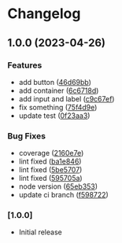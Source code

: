 # Changelog

## 1.0.0 (2023-04-26)


### Features

* add button ([46d69bb](https://github.com/takashiAg/react-styledcomponent-lib/commit/46d69bb596b50ea41fafb1e7fd4c3f654f9752da))
* add container ([6c6718d](https://github.com/takashiAg/react-styledcomponent-lib/commit/6c6718d27633799c9a477ae566cad49758b7c716))
* add input and label ([c9c67ef](https://github.com/takashiAg/react-styledcomponent-lib/commit/c9c67ef2dde9885d50f07cb1cdf87581757e360b))
* fix something ([75f4d9e](https://github.com/takashiAg/react-styledcomponent-lib/commit/75f4d9e471723c3591b7419440677bf48253f07a))
* update test ([0f23aa3](https://github.com/takashiAg/react-styledcomponent-lib/commit/0f23aa361e77204d895af64d31c189ef6d954ffa))


### Bug Fixes

* coverage ([2160e7e](https://github.com/takashiAg/react-styledcomponent-lib/commit/2160e7e20d649f486d856198d2f90cce6473fdf5))
* lint fixed ([ba1e846](https://github.com/takashiAg/react-styledcomponent-lib/commit/ba1e84613382594ea902df7014f59ddc10b5e00a))
* lint fixed ([5be5707](https://github.com/takashiAg/react-styledcomponent-lib/commit/5be5707b0bdadd2a958215f4ec8e56d362f8c43b))
* lint fixed ([595705a](https://github.com/takashiAg/react-styledcomponent-lib/commit/595705a71723b84eaa4fb672fa09de91f7e0bca5))
* node version ([65eb353](https://github.com/takashiAg/react-styledcomponent-lib/commit/65eb353eb665eedf027183cc8100bd953e0be31a))
* update ci branch ([f598722](https://github.com/takashiAg/react-styledcomponent-lib/commit/f598722088391578c0a3bfc461543c0c85a94a00))

### [1.0.0]

- Initial release
